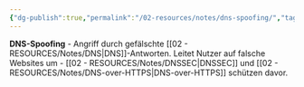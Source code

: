 ```yaml
---
{"dg-publish":true,"permalink":"/02-resources/notes/dns-spoofing/","tags":["informatik/netzwerk/dns","informatik/netzwerk/dns/manipulation","sicherheit/angriff","sicherheit/it-sicherheit"],"noteIcon":"","updated":"2025-09-27T01:32:43.866+02:00"}
---
```



**DNS-Spoofing** - Angriff durch gefälschte [[02 - RESOURCES/Notes/DNS\|DNS]]-Antworten.
Leitet Nutzer auf falsche Websites um - [[02 - RESOURCES/Notes/DNSSEC\|DNSSEC]] und [[02 - RESOURCES/Notes/DNS-over-HTTPS\|DNS-over-HTTPS]] schützen davor.